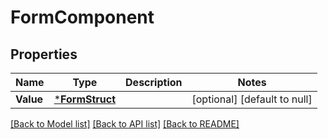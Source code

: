 # FormComponent

## Properties
Name | Type | Description | Notes
------------ | ------------- | ------------- | -------------
**Value** | [***FormStruct**](form_struct.md) |  | [optional] [default to null]

[[Back to Model list]](../README.md#documentation-for-models) [[Back to API list]](../README.md#documentation-for-api-endpoints) [[Back to README]](../README.md)



